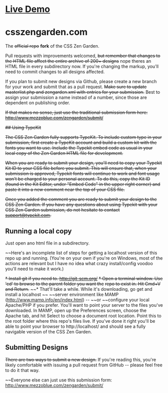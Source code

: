 # <a href="https://cvoadmin.github.io/css-zen-garden-mirror/">Live Demo</a>
# csszengarden.com

The ~~official repo~~ <b>fork</b> of the CSS Zen Garden.

Pull requests with improvements welcomed, ~~but remember that changes to the
HTML file affect the entire archive of 200+ designs~~ nope theres an HTML file in every subdirectory now.
If you're changing the markup, you'll need to commit changes to all designs affected.

If you plan to submit new designs via Github, please create a new branch for
your work and submit that as a pull request. ~~Make sure to update
masterlist.php and zengarden.xml with entries for your submission.~~ Best to
assign your submission a name instead of a number, since those are dependent
on publishing order.

~~If that makes no sense, just use the traditional submission form here: 
http://www.mezzoblue.com/zengarden/submit/~~


~~## Using TypeKit~~

~~The CSS Zen Garden fully supports TypeKit. To include custom type in your
submission, first create a TypeKit account and build a custom kit with the
fonts you want to use. Include the Typekit embed code as usual in your local
copy of the Zen Garden HTML file for development.~~

~~When you are ready to submit your design, you'll need to copy your Typekit
Kit ID to your CSS file before you submit. This will ensure that, when your
submission is approved, Typekit fonts will continue to work and font usage
won't be charged to your personal account. To do this, copy the Kit ID (found
in the Kit Editor, under "Embed Code" in the upper right corner) and paste it
into a new comment near the top of your CSS file.~~

~~Once you added the comment you are ready to submit your design to the CSS Zen
Garden. If you have any questions about using Typekit with your CSS Zen Garden
submission, do not hesitate to contact support@typekit.com.~~

## Running a local copy

Just open ano html file in a subdirectory.

~~Here's an incomplete list of steps for getting a localhost version of this
repo up and running. (You're on your own if you're on Windows, most of the
actions are relevant but I have no idea what crazy install/config voodoo
you'll need to make it work.)

~~* Install git if you need to. http://git-scm.org/~~
~~* Open a terminal window. Use 'cd' to browse to the parent folder you want the~~
  ~~repo to exist in. Hit Cmd+V and Return.~~
~~* That'll take a while. While it's downloading, go get and install a localhost ~~
  ~~server environment like MAMP (http://www.mamp.info/en/index.html) -- ~~or 
  ~~configure your local Apache/PHP if you prefer.
You'll want to point your server to the files you've downloaded. In MAMP, 
  open up the Preferences screen, choose the Apache tab, and hit Select to 
  choose a document root location. Point this to the root folder where this
  repo's files live. If you've done it right you'll be able to point your 
  browser to http://localhost/ and should see a fully navigable version of the
  CSS Zen Garden.

## Submitting Designs

~~There are two ways to submit a new design.~~ If you're reading this, you're
likely comfortable with issuing a pull request from GitHub -- please feel free
to do it that way. 

~~Everyone else can just use this submission form: 
http://www.mezzoblue.com/zengarden/submit/
